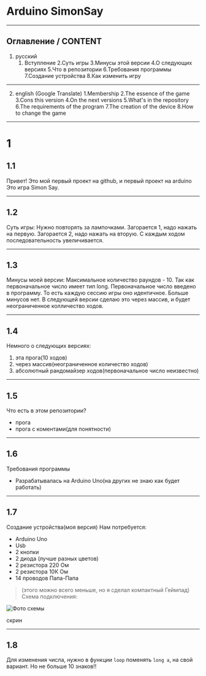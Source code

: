 Arduino SimonSay
===============
*****
Оглавление / CONTENT
----------
1. русский
    1. Вступление
    2.Суть игры
    3.Минусы этой версии
    4.О следующих версиях
    5.Что в репозитории
    6.Требования программы
    7.Создание устройства
    8.Как изменить игру

*****

2. english (Google Translate)
    1.Membership
    2.The essence of the game
    3.Cons this version
    4.On the next versions
    5.What's in the repository
    6.The requirements of the program
    7.The creation of the device
    8.How to change the game

*****

1
=====
1.1
-----

Привет! Это мой первый проект на github, и первый проект на arduino
Это игра Simon Say.

*****

1.2
------
Суть игры:
Нужно повторять за лампочками. Загорается 1, надо нажать на первую.
Загорается 2, надо нажать на вторую.
С каждым ходом последовательность увеличивается.

********

1.3
-----
Минусы моей версии:
Максимальное количество раундов - 10. Так как первоначальное число имеет тип long.
Первоначальное число введено в программу. То есть каждую сессию игры оно идентичное.
Больше минусов нет. В следующей версии сделаю это через массив, и будет неограниченное колличество ходов.

*********

1.4
------
Немного о следующих версиях:
1. эта прога(10 ходов)
2. через массив(неограниченное количество ходов)
3. абсолютный рандомайзер ходов(первоначальное число неизвестно)

********

1.5
------
Что есть в этом репозитории?
* прога
* прога с коментами(для понятности)

*******

1.6
---------
Требования программы
* Разрабатывалась на Arduino Uno(на других не знаю как будет работать)

*****
1.7
----
Создание устройства(моя версия)
Нам потребуется:
* Arduino Uno
* Usb
* 2 кнопки
* 2 диода (лучше разных цветов)
* 2 резистора 220 Ом
* 2 резистора 10К Ом
* 14 проводов Папа-Папа
>(этого можно всего меньше, но я сделал компактный Геймпад)
Схема подключения:

![Фото схемы](https://1.downloader.disk.yandex.ru/preview/56d7be2807b4e221cffc8ada0b96d43fb7e2eb03be587624ceeda7826380feac/inf/1il_VEvFM8pzOK8et-rlWhvztN6-KEnDP9cFoOpq-JLErQT8g7piQCQgIRLNpM0PZDA29nXD-eU_we5xczZjZQ%3D%3D?uid=0&filename=IMG-308c668821529737ad3f518124dc32c4-V.jpg&disposition=inline&hash=&limit=0&content_type=image%2Fjpeg&tknv=v2&size=XXL&crop=0)

скрин

******

1.8
-------
Для изменения числа, нужно в функции `loop` поменять `long a`, на свой вариант. Но не больше 10 знаков!!
